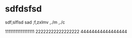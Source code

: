 # sdfdsfsd
sdf;slflsd
sad
;f,zxlmv ,./m ,./c

11111111111111111
22222222222222222
44444444444444444
